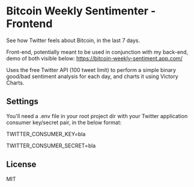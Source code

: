 # Bitcoin Weekly Sentimenter - Frontend

See how Twitter feels about Bitcoin, in the last 7 days.

Front-end, potentially meant to be used in conjunction with my back-end, demo of both visible below:
https://bitcoin-weekly-sentiment.app.com/

Uses the free Twitter API (100 tweet limit) to perform a simple binary good/bad sentiment analysis for each day, and charts it using Victory Charts.

## Settings 

You'll need a .env file in your root project dir with your Twitter application consumer key/secret pair, in the below format:

  TWITTER_CONSUMER_KEY=bla

  TWITTER_CONSUMER_SECRET=bla

## License 

MIT
